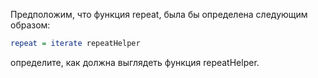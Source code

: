 Предположим, что функция repeat, была бы определена следующим образом:

```haskell
repeat = iterate repeatHelper
```

определите, как должна выглядеть функция repeatHelper.